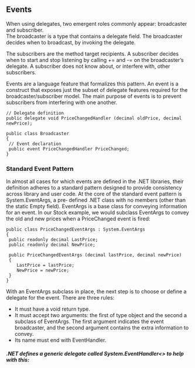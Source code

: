 ﻿## Events
When using delegates, two emergent roles commonly appear: broadcaster and subscriber. \
The broadcaster is a type that contains a delegate field. The broadcaster decides
when to broadcast, by invoking the delegate.

The subscribers are the method target recipients. A subscriber decides when to start
and stop listening by calling += and -= on the broadcaster’s delegate. A subscriber
does not know about, or interfere with, other subscribers. 

Events are a language feature that formalizes this pattern. An event is a construct
that exposes just the subset of delegate features required for the broadcaster/subscriber model. The main purpose of events is to prevent subscribers from interfering
with one another.

```
// Delegate definition
public delegate void PriceChangedHandler (decimal oldPrice, decimal newPrice);

public class Broadcaster
{
 // Event declaration
 public event PriceChangedHandler PriceChanged;
}
```

### Standard Event Pattern
In almost all cases for which events are defined in the .NET libraries, their definition adheres to a standard pattern designed to provide consistency across library
and user code. At the core of the standard event pattern is System.EventArgs, a pre‐
defined .NET class with no members (other than the static Empty field). EventArgs
is a base class for conveying information for an event. In our Stock example, we
would subclass EventArgs to convey the old and new prices when a PriceChanged
event is fired:
```
public class PriceChangedEventArgs : System.EventArgs
{
 public readonly decimal LastPrice;
 public readonly decimal NewPrice;
 
 public PriceChangedEventArgs (decimal lastPrice, decimal newPrice)
 {
    LastPrice = lastPrice;
    NewPrice = newPrice;
 }
}
```
With an EventArgs subclass in place, the next step is to choose or define a delegate
for the event. There are three rules: 

- It must have a void return type. 
- It must accept two arguments: the first of type object and the second a
subclass of EventArgs. The first argument indicates the event broadcaster, and
the second argument contains the extra information to convey. 
-  Its name must end with EventHandler. 

##### .NET defines a generic delegate called System.EventHandler<> to help with this:
